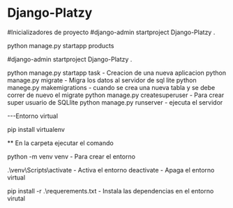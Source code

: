 # Django-Platzy


#Inicializadores de proyecto
#django-admin startproject Django-Platzy .

python manage.py startapp products

#django-admin startproject Django-Platzy .

python manage.py startapp task - Creacion de una nueva aplicacion
python manage.py migrate - Migra los datos al servidor de sql lite
python manege.py makemigrations - cuando se crea una nueva tabla y se debe correr de nuevo el migrate
python manage.py createsuperuser - Para crear super usuario de SQLlite
python manage.py runserver - ejecuta el servidor

---Entorno virtual 

pip install virtualenv

** En la carpeta ejecutar el comando

python -m venv venv - Para crear el entorno 

.\venv\Scripts\activate - Activa el entorno 
deactivate - Apaga el entorno virtual

pip install -r .\requerements.txt - Instala las dependencias en el entorno virutal 
